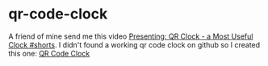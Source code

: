 # qr-code-clock

A friend of mine send me this video [Presenting: QR Clock - a Most Useful Clock #shorts](https://www.youtube.com/watch?v=a2QFDcXdX4c).
I didn't found a working qr code clock on github so I created this one: [QR Code Clock](https://schnells.github.io/qr-code-clock/index.html)
